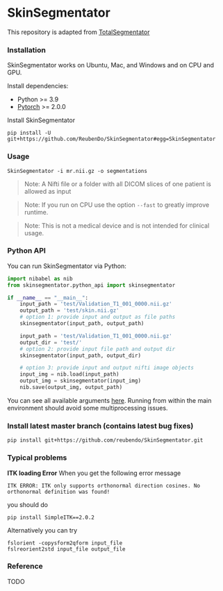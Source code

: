 # SkinSegmentator

This repository is adapted from [TotalSegmentator](https://github.com/wasserth/TotalSegmentator/)

### Installation

SkinSegmentator works on Ubuntu, Mac, and Windows and on CPU and GPU.

Install dependencies:
* Python >= 3.9
* [Pytorch](http://pytorch.org/) >= 2.0.0

Install SkinSegmentator
```
pip install -U git+https://github.com/ReubenDo/SkinSegmentator#egg=SkinSegmentator
```


### Usage
```
SkinSegmentator -i mr.nii.gz -o segmentations
```
> Note: A Nifti file or a folder with all DICOM slices of one patient is allowed as input

> Note: If you run on CPU use the option `--fast` to greatly improve runtime.

> Note: This is not a medical device and is not intended for clinical usage.



### Python API
You can run SkinSegmentator via Python:
```python
import nibabel as nib
from skinsegmentator.python_api import skinsegmentator

if __name__ == "__main__":
    input_path = 'test/Validation_T1_001_0000.nii.gz'
    output_path = 'test/skin.nii.gz'
    # option 1: provide input and output as file paths
    skinsegmentator(input_path, output_path) 

    input_path = 'test/Validation_T1_001_0000.nii.gz'
    output_dir = 'test/'
    # option 2: provide input file path and output dir
    skinsegmentator(input_path, output_dir) 

    # option 3: provide input and output nifti image objects
    input_img = nib.load(input_path)
    output_img = skinsegmentator(input_img)
    nib.save(output_img, output_path)
```
You can see all available arguments [here](https://github.com/reubendo/SkinSegmentator/blob/master/SkinSegmentator/python_api.py). Running from within the main environment should avoid some multiprocessing issues.

### Install latest master branch (contains latest bug fixes)
```
pip install git+https://github.com/reubendo/SkinSegmentator.git
```

### Typical problems

**ITK loading Error**
When you get the following error message
```
ITK ERROR: ITK only supports orthonormal direction cosines. No orthonormal definition was found!
```
you should do
```
pip install SimpleITK==2.0.2
```

Alternatively you can try
```
fslorient -copysform2qform input_file
fslreorient2std input_file output_file
```


### Reference
TODO

